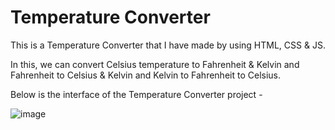 # Temperature Converter

This is a Temperature Converter that I have made by using HTML, CSS & JS.

In this, we can convert Celsius temperature to Fahrenheit & Kelvin and Fahrenheit to Celsius & Kelvin and Kelvin to Fahrenheit to Celsius.

Below is the interface of the Temperature Converter project -

![image](https://user-images.githubusercontent.com/109027067/231967419-15056cd7-3dbe-4421-95af-18781f0ffe40.png)
